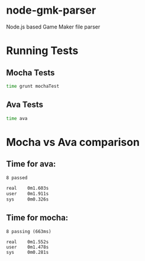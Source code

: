 # node-gmk-parser
Node.js based Game Maker file parser

# Running Tests

## Mocha Tests
```bash
time grunt mochaTest
```

## Ava Tests
```bash
time ava
```

# Mocha vs Ava comparison
## Time for ava:
```bash
8 passed

real    0m1.603s
user    0m1.911s
sys     0m0.326s
```

## Time for mocha:
```
8 passing (663ms)

real    0m1.552s
user    0m1.478s
sys     0m0.281s
```
